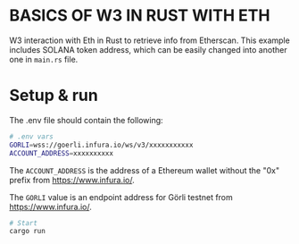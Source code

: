 BASICS OF W3 IN RUST WITH ETH
======
W3 interaction with Eth in Rust to retrieve info from Etherscan.
This example includes SOLANA token address, which can be easily changed into another one in ``main.rs`` file.


Setup & run
======

The .env file should contain the following:

```sh
# .env vars
GORLI=wss://goerli.infura.io/ws/v3/xxxxxxxxxxx
ACCOUNT_ADDRESS=xxxxxxxxxx
```
The ``ACCOUNT_ADDRESS`` is the address of a Ethereum wallet without the "0x" prefix from https://www.infura.io/.

The ``GORLI`` value is an endpoint address for Görli testnet from https://www.infura.io/.

```sh
# Start
cargo run
```
